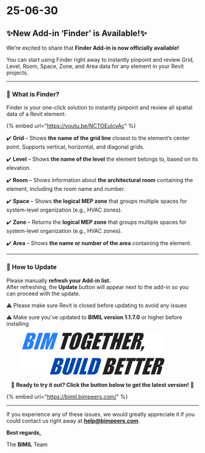 # 25-06-30

## ✨New Add-in ‘Finder’ is Available!✨

We’re excited to share that **Finder Add-in is now officially available!**

You can start using Finder right away to instantly pinpoint and review Grid, Level, Room, Space, Zone, and Area data for any element in your Revit projects.

***

### 📌 **What is Finder?**

Finder is your one-click solution to instantly pinpoint and review all spatial data of a Revit element:

{% embed url="https://youtu.be/NCTOEuIcvAc" %}

✔️ **Grid** – Shows **the name of the grid line** closest to the element’s center point. Supports vertical, horizontal, and diagonal grids.

✔️ **Level** – Shows **the name of the level** the element belongs to, based on its elevation.

✔️ **Room** – Shows information about **the architectural room** containing the element, including the room name and number.

✔️ **Space** – Shows **the logical MEP zone** that groups multiple spaces for system-level organization (e.g., HVAC zones).

✔️ **Zone** – Returns the **logical MEP zone** that groups multiple spaces for system-level organization (e.g., HVAC zones).

✔️ **Area** – Shows **the name or number of the area** containing the element.

***

### 🔄 How to Update

Please manually **refresh your Add-in list.**\
After refreshing, the **Update** button will appear next to the add-in so you can proceed with the update.

⚠️ Please make sure Revit is closed before updating to avoid any issues

⚠️ Make sure you’ve updated to **BIMIL version 1.1.7.0** or higher before installing

<figure><img src="../.gitbook/assets/image.png" alt="" width="375"><figcaption></figcaption></figure>

<p align="center">🔽 <strong>Ready to try it out? Click the button below to get the latest version!</strong> 🔽</p>

{% embed url="https://bimil.bimpeers.com/" %}

***

If you experience any of these issues, we would greatly appreciate it if you could contact us right away at [**help@bimpeers.com**](mailto:help@bimpeers.com?subject=undefined\&body=undefined).



**Best regards,**

The **BIMIL** Team

